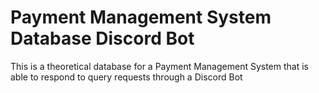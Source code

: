 # Payment Management System Database Discord Bot

This is a theoretical database for a Payment Management System that is able to respond to query requests through a Discord Bot
